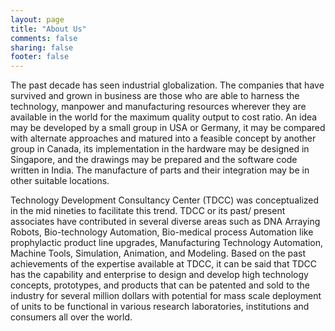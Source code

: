 ```yaml
---
layout: page
title: "About Us"
comments: false
sharing: false
footer: false
---
```


<p>The past decade has seen industrial globalization. The companies that have survived and grown in business are those who are able to harness the technology, manpower and manufacturing resources wherever they are available in the world for the maximum quality output to cost ratio. An idea may be developed by a small group in USA or Germany, it may be compared with alternate approaches and matured into a feasible concept by another group in Canada, its implementation in the hardware may be designed in Singapore, and the drawings may be prepared and the software code written in India. The manufacture of parts and their integration may be in other suitable locations.</p>
<p>Technology Development Consultancy Center (TDCC) was conceptualized in the mid nineties to facilitate this trend. TDCC or its past/ present associates have contributed in several diverse areas such as DNA Arraying Robots, Bio-technology Automation, Bio-medical process Automation like prophylactic product line upgrades, Manufacturing Technology Automation, Machine Tools, Simulation, Animation, and Modeling. Based on the past achievements of the expertise available at TDCC, it can be said that TDCC has the capability and enterprise to design and develop high technology concepts, prototypes, and products that can be patented and sold to the industry for several million dollars with potential for mass scale deployment of units to be functional in various research laboratories, institutions and consumers all over the world.</p>
